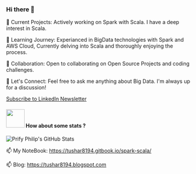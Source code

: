  ### Hi there 👋


🔭 Current Projects: Actively working on Spark with Scala. I have a deep interest in Scala.

🌱 Learning Journey: Experianced in BigData technologies with Spark and AWS Cloud, Currently delving into Scala and thoroughly enjoying the process.

👯 Collaboration: Open to collaborating on Open Source Projects and coding challenges.

💬 Let's Connect: Feel free to ask me anything about Big Data. I'm always up for a discussion!


<a class="libutton" href="https://www.linkedin.com/build-relation/newsletter-follow?entityUrn=7241680781696217088" target="_blank">Subscribe to LinkedIn Newsletter </a>


#### <img src="https://media.giphy.com/media/VgCDAzcKvsR6OM0uWg/giphy.gif" width="50"> How about some stats ?



![Prify Philip's GitHub Stats](https://github-readme-stats.vercel.app/api?username=tushar8194&hide=["stars"]&show_icons=true)


 
📫 My NoteBook: https://tushar8194.gitbook.io/spark-scala/
 
📫 Blog: https://tushar8194.blogspot.com
